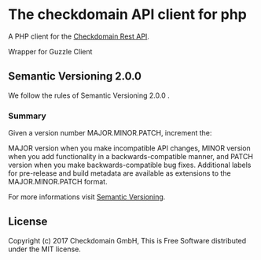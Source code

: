 # The checkdomain API client for php

A PHP client for the [Checkdomain Rest API](https://developer.checkdomain.de/).

Wrapper for Guzzle Client

## Semantic Versioning 2.0.0

We follow the rules of Semantic Versioning 2.0.0 .

### Summary
Given a version number MAJOR.MINOR.PATCH, increment the:

MAJOR version when you make incompatible API changes,
MINOR version when you add functionality in a backwards-compatible manner, and
PATCH version when you make backwards-compatible bug fixes.
Additional labels for pre-release and build metadata are available as extensions to the MAJOR.MINOR.PATCH format.

For more informations visit [Semantic Versioning](https://semver.org/).

## License

Copyright (c) 2017 Checkdomain GmbH, This is Free Software distributed under the MIT license.
